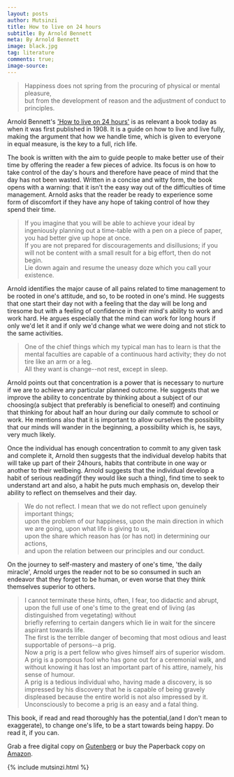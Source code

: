 ```yaml
---
layout: posts
author: Mutsinzi
title: How to live on 24 hours
subtitle: By Arnold Bennett
meta: By Arnold Bennett
image: black.jpg
tag: literature
comments: true;
image-source:
---
```


> Happiness does not spring from the procuring of physical or mental pleasure,<br/> but from the development of reason and the adjustment of conduct to principles.

Arnold Bennett's <a  href="https://www.amazon.com/gp/product/1444413953/ref=as_li_tl?ie=UTF8&camp=1789&creative=9325&creativeASIN=1444413953&linkCode=as2&tag=mellowviews-20&linkId=f9e9e8ecab0f76ef34cb2dd9c18d36ba" target="_blank">'How to live on 24 hours'</a> is as relevant a book today as when it was first published in 1908. It is a guide on how to live and live fully, making the argument that how we handle time, which is given to everyone in equal measure, is the key to a full, rich life.

The book is written with the aim to guide people to make better use of their time by offering the reader a few pieces of advice. Its focus is on how to take control of the day's hours and therefore have peace of mind that the day has not been wasted. Written in a concise and witty form, the book opens with a warning: that it isn't the easy way out of the difficulties of time management. Arnold asks that the reader be ready to experience some form of discomfort if they have any hope of taking control of how they spend their time.

> If you imagine that you will be able to achieve your ideal by
ingeniously planning out a time-table with a pen on a piece of paper,
you had better give up hope at once.<br/> If you are not prepared for
discouragements and disillusions; if you will not be content with a
small result for a big effort, then do not begin. <br/>Lie down again and
resume the uneasy doze which you call your existence.

Arnold identifies the major cause of all pains related to time management to be rooted in one's attitude, and so, to be rooted in one's mind. He suggests that one start their day not with a feeling that the day will be long and tiresome but with a feeling of confidence in their mind's ability to work and work hard. He argues especially that the mind can work for long hours if only we'd let it and if only we'd change what we were doing and not stick to the same activities.

> One of the
chief things which my typical man has to learn is that the mental
faculties are capable of a continuous hard activity; they do not tire
like an arm or a leg.<br/> All they want is change--not rest, except in
sleep.  

Arnold points out that concentration is a power that is necessary to nurture if we are to achieve any particular planned outcome. He suggests that we improve the ability to concentrate by thinking about a subject of our choosing(a subject that preferably is beneficial to oneself) and continuing that thinking for about half an hour during our daily commute to school or work. He mentions also that it is important to allow ourselves the possibility that our minds will wander in the beginning, a possibility which is, he says, very much likely.

Once the individual has enough concentration to commit to any given task and complete it, Arnold then suggests that the individual develop habits that will take up part of their 24hours, habits that contribute in one way or another to their wellbeing. Arnold suggests that the individual develop a habit of serious reading(if they would like such a thing), find time to seek to understand art and also, a habit he puts much emphasis on, develop their ability to reflect on themselves and their day.

> We do not reflect. I mean that we do not reflect upon genuinely
important things; <br/>upon the problem of our happiness, upon the main
direction in which we are going, upon what life is giving to us,<br/> upon
the share which reason has (or has not) in determining our actions, <br/>and
upon the relation between our principles and our conduct.

On the journey to self-mastery and mastery of one's time, 'the daily miracle', Arnold urges the reader not to be so consumed in such an endeavor that they forget to be human, or even worse that they think themselves superior to others.

> I cannot terminate these hints, often, I fear, too didactic and abrupt,<br/>
upon the full use of one's time to the great end of living (as
distinguished from vegetating) without<br/> briefly referring to certain
dangers which lie in wait for the sincere aspirant towards life.<br/> The
first is the terrible danger of becoming that most odious and least
supportable of persons--a prig. <br/>Now a prig is a pert fellow who gives
himself airs of superior wisdom. A prig is a pompous fool who has gone
out for a ceremonial walk, and without knowing it has lost an important
part of his attire, namely, his sense of humour.<br/> A prig is a tedious
individual who, having made a discovery, is so impressed by his
discovery that he is capable of being gravely displeased because the
entire world is not also impressed by it. <br/>Unconsciously to become a
prig is an easy and a fatal thing.

This book, if read and read thoroughly has the potential,(and I don't mean to exaggerate), to change one's life, to be a start towards being happy. Do read it, if you can.

Grab a free digital copy on <a href="https://www.gutenberg.org/files/2274/2274-h/2274-h.htm" target="_blank">Gutenberg</a> or buy the Paperback copy on <a  href="https://www.amazon.com/gp/product/1444413953/ref=as_li_tl?ie=UTF8&camp=1789&creative=9325&creativeASIN=1444413953&linkCode=as2&tag=mellowviews-20&linkId=f9e9e8ecab0f76ef34cb2dd9c18d36ba" target="_blank">Amazon</a>.

{% include mutsinzi.html %}
